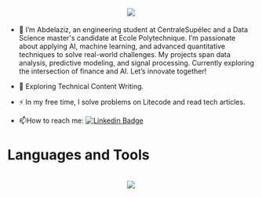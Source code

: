 
<h1 align="center">
    <img src="https://readme-typing-svg.herokuapp.com/?font=Righteous&size=35&center=true&vCenter=true&width=500&height=70&duration=4000&lines=Hi+There!+👋;+I'm+Guelfane+Abdelaziz!;+Welcome+to+my+GitHub;" />
    
</h1>






- :telescope: I’m Abdelaziz, an engineering student at CentraleSupélec and a Data Science master's candidate at Ecole Polytechnique. I’m passionate about applying AI, machine learning, and advanced quantitative techniques to solve real-world challenges. My projects span data analysis, predictive modeling, and signal processing. Currently exploring the intersection of finance and AI. Let’s innovate together!
  
- :seedling: Exploring Technical Content Writing.

- :zap: In my free time, I solve problems on Litecode and read tech articles.

- :mailbox:How to reach me: [![Linkedin Badge](https://img.shields.io/badge/-In-blue?style=flat&logo=Linkedin&logoColor=white)](https://www.linkedin.com/in/abdelaziz-guelfane-4b4489207/)




<h1 align="left">Languages and Tools</h1>

<br/>
<div align="center">
    <img src="https://skillicons.dev/icons?i=python,r,java,react,spring,materialui,flutter,css,html,js,firebase,mysql,nodejs,aws,git,gcp,numpy,pandas,tensorflow,pytorch,sklearn,matlab,sqlite,mongodb,docker,apache,spark,grafana,anaconda,azure,dart,django&perline=12" />
</div>

<br/>






<!--
**Abdelaziz03/Abdelaziz03** is a ✨ _special_ ✨ repository because its `README.md` (this file) appears on your GitHub profile.

Here are some ideas to get you started:

- 🔭 I’m currently working on ...
- 🌱 I’m currently learning ...
- 👯 I’m looking to collaborate on ...
- 🤔 I’m looking for help with ...
- 💬 Ask me about ...
- 📫 How to reach me: ...
- 😄 Pronouns: ...
- ⚡ Fun fact: ...
-->
